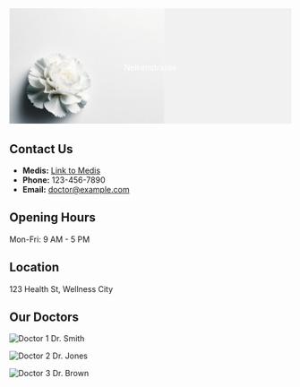 <div style="position: relative; text-align: center; color: white;">
  <img src="nelkenstr2.png" alt="Flower">
  <div style="position: absolute; top: 50%; left: 50%; transform: translate(-50%, -50%);">
    Nelkenstrasse
  </div>
</div>

## Contact Us

- **Medis:** [Link to Medis](#)
- **Phone:** 123-456-7890
- **Email:** [doctor@example.com](mailto:doctor@example.com)

## Opening Hours

Mon-Fri: 9 AM - 5 PM

## Location

123 Health St, Wellness City

## Our Doctors

![Doctor 1](/path/to/doctor1.jpg)
Dr. Smith

![Doctor 2](/path/to/doctor2.jpg)
Dr. Jones

![Doctor 3](/path/to/doctor3.jpg)
Dr. Brown
